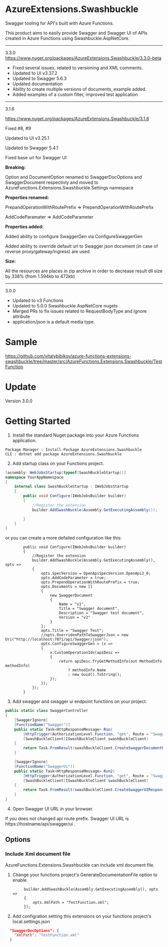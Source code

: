 
# AzureExtensions.Swashbuckle

Swagger tooling for API's built with Azure Functions. 

This product aims to easily provide Swagger and Swagger UI of APIs created in Azure Functions using Swashbuckle.AspNetCore.

------------------------------
3.3.0
https://www.nuget.org/packages/AzureExtensions.Swashbuckle/3.3.0-beta
- Fixed several issues, related to versioning and XML comments.
- Updated to UI v3.37.2
- Updated to Swagger 5.6.3
- Updated documentation
- Ability to create multiple versions of documents, example added.
- Added examples of a custom filter, improved test application

------------------------------
3.1.6

https://www.nuget.org/packages/AzureExtensions.Swashbuckle/3.1.6

Fixed #8, #9

Updated to UI v3.25.1

Updated to Swagger 5.4.1

Fixed base url for Swagger UI

**Breaking:**

Option and DocumentOption renamed to SwaggerDocOptions and SwaggerDocument respectivly
and moved to AzureFunctions.Extensions.Swashbuckle.Settings namespace

**Properties renamed:**

PrepandOperationWithRoutePrefix => PrependOperationWithRoutePrefix

AddCodeParamater => AddCodeParameter

**Properties added:**

Added ability to configure SwaggerGen via ConfigureSwaggerGen

Added ability to override default url to Swagger json document (in case of reverse proxy/gateway/ingress) are used.


**Size:**

All the resources are places in zip archive in order to decrease result dll size by 338% (from 1.594kb to 472kb)



------------------------------
3.0.0
- Updated to v3 Functions
- Updated to 5.0.0 Swashbuckle.AspNetCore nugets
- Merged PRs to fix issues related to RequestBodyType and Ignore attribute
- application/json is a default media type.



# Sample

https://github.com/vitalybibikov/azure-functions-extensions-swashbuckle/tree/master/src/AzureFunctions.Extensions.Swashbuckle/TestFunction

# Update

Version 3.0.0


# Getting Started

1. Install the standard Nuget package into your Azure Functions application.

```
Package Manager : Install-Package AzureExtensions.Swashbuckle
CLI : dotnet add package AzureExtensions.Swashbuckle
```

2. Add startup class on your Functions project.
```csharp
[assembly: WebJobsStartup(typeof(SwashBuckleStartup))]
namespace YourAppNamespace
{
    internal class SwashBuckleStartup : IWebJobsStartup
    {
        public void Configure(IWebJobsBuilder builder)
        {
            //Register the extension
            builder.AddSwashBuckle(Assembly.GetExecutingAssembly());

        }
    }
}
```

or you can create a more defailed configuration like this:

```
        public void Configure(IWebJobsBuilder builder)
        {
            //Register the extension
            builder.AddSwashBuckle(Assembly.GetExecutingAssembly(), opts =>
            {
                opts.SpecVersion = OpenApiSpecVersion.OpenApi2_0;
                opts.AddCodeParameter = true;
                opts.PrependOperationWithRoutePrefix = true;
                opts.Documents = new []
                {
                    new SwaggerDocument
                    {
                        Name = "v1",
                        Title = "Swagger document",
                        Description = "Swagger test document",
                        Version = "v2"
                    }
                };
                opts.Title = "Swagger Test";
                //opts.OverridenPathToSwaggerJson = new Uri("http://localhost:7071/api/Swagger/json");
                opts.ConfigureSwaggerGen = (x =>
                {
                    x.CustomOperationIds(apiDesc =>
                    {
                        return apiDesc.TryGetMethodInfo(out MethodInfo methodInfo)
                            ? methodInfo.Name
                            : new Guid().ToString();
                    });
                });
            });
        }
```

3. Add swagger and swagger ui endpoint functions on your project.

```csharp
public static class SwaggerController
{
    [SwaggerIgnore]
    [FunctionName("Swagger")]
    public static Task<HttpResponseMessage> Run(
        [HttpTrigger(AuthorizationLevel.Function, "get", Route = "Swagger/json")] HttpRequestMessage req,
        [SwashBuckleClient]ISwashBuckleClient swashBuckleClient)
    {
        return Task.FromResult(swashBuckleClient.CreateSwaggerDocumentResponse(req));
    }

    [SwaggerIgnore]
    [FunctionName("SwaggerUi")]
    public static Task<HttpResponseMessage> Run2(
        [HttpTrigger(AuthorizationLevel.Function, "get", Route = "Swagger/ui")] HttpRequestMessage req,
        [SwashBuckleClient]ISwashBuckleClient swashBuckleClient)
    {
        return Task.FromResult(swashBuckleClient.CreateSwaggerUIResponse(req, "swagger/json"));
    }
}
```

4. Open Swagger UI URL in your browser.

If you does not changed api route prefix. Swagger UI URL is https://hostname/api/swagger/ui .

## Options

### Include Xml document file

AzureFunctions.Extensions.Swashbuckle can include xml document file.

1. Change your functions project's GenerateDocumentationFile option to enable.

            builder.AddSwashBuckle(Assembly.GetExecutingAssembly(), opts =>
            {
                opts.XmlPath = "TestFunction.xml";
            });

2. Add configration setting this extensions on your functions project's local.settings.json

```json
  "SwaggerDocOptions": {
    "XmlPath": "TestFunction.xml"
  }
```

